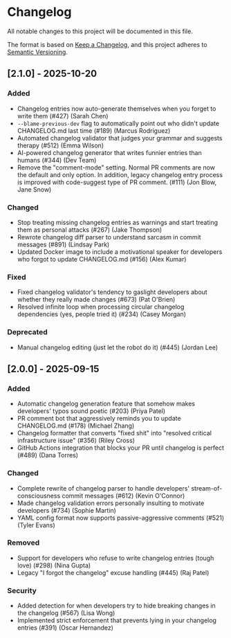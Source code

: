 # Changelog

All notable changes to this project will be documented in this file.

The format is based on [Keep a Changelog](https://keepachangelog.com/en/1.0.0/),
and this project adheres to [Semantic Versioning](https://semver.org/spec/v2.0.0.html).

## [2.1.0] - 2025-10-20

### Added
- Changelog entries now auto-generate themselves when you forget to write them (#427) (Sarah Chen)
- `--blame-previous-dev` flag to automatically point out who didn't update CHANGELOG.md last time (#189) (Marcus Rodriguez)
- Automated changelog validator that judges your grammar and suggests therapy (#512) (Emma Wilson)
- AI-powered changelog generator that writes funnier entries than humans (#344) (Dev Team)
- Remove the "comment-mode" setting. Normal PR comments are now the default and only option. In addition, legacy changelog entry process is improved with code-suggest type of PR comment. (#111) (Jon Blow, Jane Snow)

### Changed
- Stop treating missing changelog entries as warnings and start treating them as personal attacks (#267) (Jake Thompson)
- Rewrote changelog diff parser to understand sarcasm in commit messages (#891) (Lindsay Park)
- Updated Docker image to include a motivational speaker for developers who forgot to update CHANGELOG.md (#156) (Alex Kumar)

### Fixed
- Fixed changelog validator's tendency to gaslight developers about whether they really made changes (#673) (Pat O'Brien)
- Resolved infinite loop when processing circular changelog dependencies (yes, people tried it) (#234) (Casey Morgan)

### Deprecated
- Manual changelog editing (just let the robot do it) (#445) (Jordan Lee)

## [2.0.0] - 2025-09-15

### Added
- Automatic changelog generation feature that somehow makes developers' typos sound poetic (#203) (Priya Patel)
- PR comment bot that aggressively reminds you to update CHANGELOG.md (#178) (Michael Zhang)
- Changelog formatter that converts "fixed shit" into "resolved critical infrastructure issue" (#356) (Riley Cross)
- GitHub Actions integration that blocks your PR until changelog is perfect (#489) (Dana Torres)

### Changed
- Complete rewrite of changelog parser to handle developers' stream-of-consciousness commit messages (#612) (Kevin O'Connor)
- Made changelog validation errors personally insulting to motivate developers (#734) (Sophie Martin)
- YAML config format now supports passive-aggressive comments (#521) (Tyler Evans)

### Removed
- Support for developers who refuse to write changelog entries (tough love) (#298) (Nina Gupta)
- Legacy "I forgot the changelog" excuse handling (#445) (Raj Patel)

### Security
- Added detection for when developers try to hide breaking changes in the changelog (#567) (Lisa Wong)
- Implemented strict enforcement that prevents lying in your changelog entries (#391) (Oscar Hernandez)
